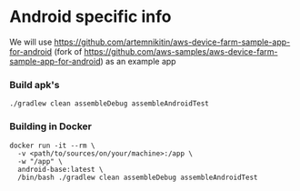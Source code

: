 # Android specific info
We will use https://github.com/artemnikitin/aws-device-farm-sample-app-for-android (fork of https://github.com/aws-samples/aws-device-farm-sample-app-for-android) as an example app

### Build apk's
```shell
./gradlew clean assembleDebug assembleAndroidTest
```

### Building in Docker
```shell
docker run -it --rm \
  -v <path/to/sources/on/your/machine>:/app \
  -w "/app" \
  android-base:latest \
  /bin/bash ./gradlew clean assembleDebug assembleAndroidTest
```
